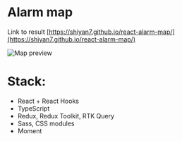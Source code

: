 # Alarm map
 Link to result [https://shiyan7.github.io/react-alarm-map/](https://shiyan7.github.io/react-alarm-map/)
 
 ![Map preview](https://prnt.sc/jhHfH_9tCRFt)

# Stack:
  * React + React Hooks
  * TypeScript
  * Redux, Redux Toolkit, RTK Query
  * Sass, CSS modules
  * Moment